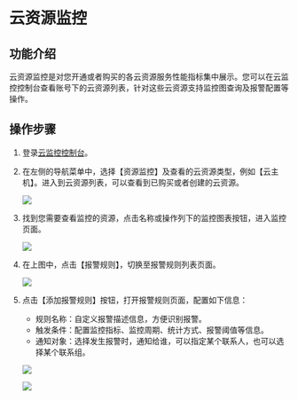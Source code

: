 # 云资源监控

## 功能介绍

云资源监控是对您开通或者购买的各云资源服务性能指标集中展示。您可以在云监控控制台查看账号下的云资源列表，针对这些云资源支持监控图查询及报警配置等操作。

## 操作步骤

1. 登录[云监控控制台](https://cms-console.jdcloud.com/overview)。

2. 在左侧的导航菜单中，选择【资源监控】及查看的云资源类型，例如【云主机】。进入到云资源列表，可以查看到已购买或者创建的云资源。

   ![](../img/vm_list.png)

3. 找到您需要查看监控的资源，点击名称或操作列下的监控图表按钮，进入监控页面。

   ![](../img/vm_monitoring.png)

4. 在上图中，点击【报警规则】，切换至报警规则列表页面。

   ![](../img/vm_rule.png)

5. 点击【添加报警规则】按钮，打开报警规则页面，配置如下信息：

   - 规则名称：自定义报警描述信息，方便识别报警。
   - 触发条件：配置监控指标、监控周期、统计方式、报警阈值等信息。
   - 通知对象：选择发生报警时，通知给谁，可以指定某个联系人，也可以选择某个联系组。

   ![](../img/add_rule_1.png)

   ![](../img/add_rule_2.png)



